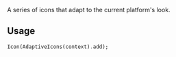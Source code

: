 A series of icons that adapt to the current platform's look.

## Usage

```dart
Icon(AdaptiveIcons(context).add);
```
